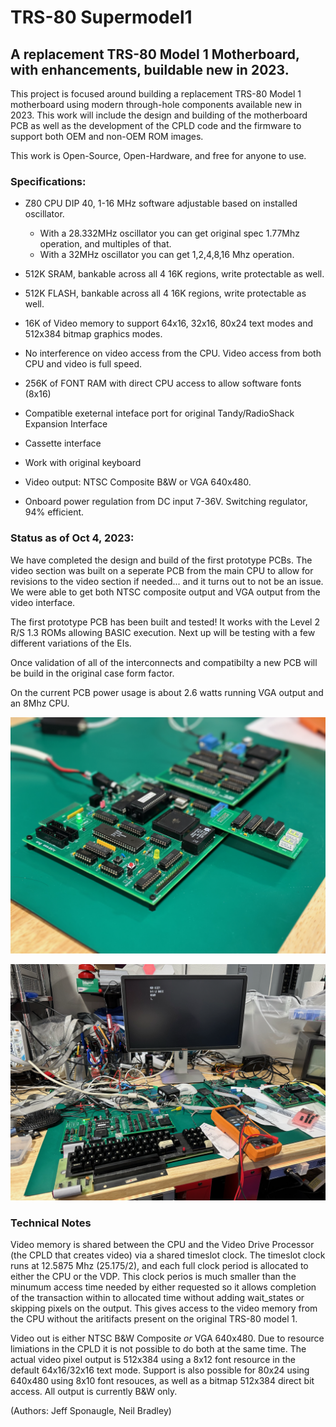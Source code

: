 # TRS-80 Supermodel1
## A replacement TRS-80 Model 1 Motherboard, with enhancements, buildable new in 2023.

This project is focused around building a replacement TRS-80 Model 1 motherboard using modern through-hole components available new in 2023.  This work will include the design and building of the motherboard PCB as well as the development of the CPLD code and the firmware to support both OEM and non-OEM ROM images.

This work is Open-Source, Open-Hardware, and free for anyone to use.

### Specifications:

+ Z80 CPU DIP 40, 1-16 MHz software adjustable based on installed oscillator. 

  - With a 28.332MHz oscillator you can get original spec 1.77Mhz operation, and multiples of that.
  - With a 32MHz oscillator you can get 1,2,4,8,16 Mhz operation.

+ 512K SRAM, bankable across all 4 16K regions, write protectable as well.

+ 512K FLASH, bankable across all 4 16K regions, write protectable as well. 

+ 16K of Video memory to support 64x16, 32x16, 80x24 text modes and 512x384 bitmap graphics modes.

+ No interference on video access from the CPU.  Video access from both CPU and video is full speed.

+ 256K of FONT RAM with direct CPU access to allow software fonts (8x16)

+ Compatible exeternal inteface port for original Tandy/RadioShack Expansion Interface

+ Cassette interface

+ Work with original keyboard

+ Video output: NTSC Composite B&W or VGA 640x480.

+ Onboard power regulation from DC input 7-36V.  Switching regulator, 94% efficient.  

### Status as of Oct 4, 2023:

We have completed the design and build of the first prototype PCBs.  The video section was built on a seperate PCB from the main CPU to allow for revisions to the video section if needed... and it turns out to not be an issue.  We were able to get both NTSC composite output and VGA output from the video interface.  


The first prototype PCB has been built and tested!  It works with the Level 2 R/S 1.3 ROMs allowing BASIC execution.  Next up will be testing with a few different variations of the EIs.

Once validation of all of the interconnects and compatibilty a new PCB will be build in the original case form factor.

On the current PCB power usage is about 2.6 watts running VGA output and an 8Mhz CPU.

![First Prototype PCB](SM1_ProtoA.jpeg)

![First Prototype PCB](SM1_ProtoB.jpeg)

### Technical Notes

Video memory is shared between the CPU and the Video Drive Processor (the CPLD that creates video) via a shared timeslot clock.  The timeslot clock runs at 12.5875 Mhz (25.175/2), and each full clock period is allocated to either the CPU or the VDP.  This clock perios is much smaller than the minumum access time needed by either requested so it allows completion of the transaction within to allocated time without adding wait_states or skipping pixels on the output.  This gives access to the video memory from the CPU without the aritifacts present on the original TRS-80 model 1.

Video out is either NTSC B&W Composite *or* VGA 640x480.  Due to resource limiations in the CPLD it is not possible to do both at the same time.  The actual video pixel output is 512x384 using a 8x12 font resource in the default 64x16/32x16 text mode.  Support is also possible for 80x24 using 640x480 using 8x10 font resouces, as well as a bitmap 512x384 direct bit access.  All output is currently B&W only.


(Authors:  Jeff Sponaugle, Neil Bradley)
